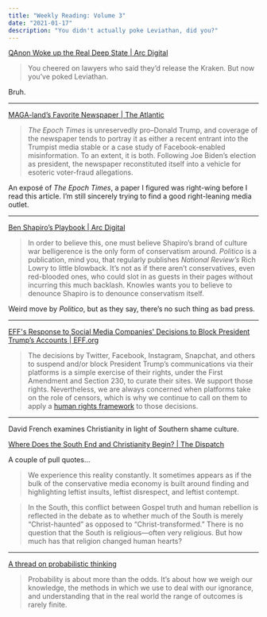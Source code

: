 ```yaml
---
title: "Weekly Reading: Volume 3"
date: "2021-01-17"
description: "You didn't actually poke Leviathan, did you?"
---
```


[QAnon Woke up the Real Deep State | Arc Digital](https://arcdigital.media/qanon-woke-up-the-real-deep-state-72bbfcb79488)

> You cheered on lawyers who said they’d release the Kraken. But now you’ve poked Leviathan.

Bruh.

- - -

[MAGA-land’s Favorite Newspaper | The Atlantic](https://www.theatlantic.com/politics/archive/2021/01/inside-the-epoch-times-a-mysterious-pro-trump-newspaper/617645/)

> *The Epoch Times* is unreservedly pro–Donald Trump, and coverage of the newspaper tends to portray it as either a recent entrant into the Trumpist media stable or a case study of Facebook-enabled misinformation. To an extent, it is both. Following Joe Biden’s election as president, the newspaper reconstituted itself into a vehicle for esoteric voter-fraud allegations.

An exposé of *The Epoch Times*, a paper I figured was right-wing before I read this article. I’m still sincerely trying to find a good right-leaning media outlet.

- - -

[Ben Shapiro’s Playbook | Arc Digital](https://arcdigital.media/ben-shapiros-playbook-6f76470b8bdc)

> In order to believe this, one must believe Shapiro’s brand of culture war belligerence is the only form of conservatism around. *Politico* is a publication, mind you, that regularly publishes *National Review’s* Rich Lowry to little blowback. It’s not as if there aren’t conservatives, even red-blooded ones, who could slot in as guests in their pages without incurring this much backlash. Knowles wants you to believe to denounce Shapiro is to denounce conservatism itself.

Weird move by *Politico*, but as they say, there’s no such thing as bad press.

- - -

[EFF's Response to Social Media Companies' Decisions to Block President Trump’s Accounts | EFF.org](https://www.eff.org/deeplinks/2021/01/eff-response-social-media-companies-decision-block-president-trumps-accounts)

> The decisions by Twitter, Facebook, Instagram, Snapchat, and others to suspend and/or block President Trump’s communications via their platforms is a simple exercise of their rights, under the First Amendment and Section 230, to curate their sites. We support those rights. Nevertheless, we are always concerned when platforms take on the role of censors, which is why we continue to call on them to apply a [human rights framework](https://www.eff.org/deeplinks/2018/11/eff-court-remedy-bad-content-moderation-isnt-give-government-more-power-control) to those decisions.

- - -

David French examines Christianity in light of Southern shame culture.

[Where Does the South End and Christianity Begin? | The Dispatch](https://frenchpress.thedispatch.com/p/where-does-the-south-end-and-christianity)

A couple of pull quotes...

> We experience this reality constantly. It sometimes appears as if the bulk of the conservative media economy is built around finding and highlighting leftist insults, leftist disrespect, and leftist contempt.

> In the South, this conflict between Gospel truth and human rebellion is reflected in the debate as to whether much of the South is merely “Christ-haunted” as opposed to “Christ-transformed.” There is no question that the South is religious—often very religious. But how much has that religion changed human hearts?

- - -

[A thread on probabilistic thinking](https://threadreaderapp.com/thread/1332340450372575234.html)

> Probability is about more than the odds. It’s about how we weigh our knowledge, the methods in which we use to deal with our ignorance, and understanding that in the real world the range of outcomes is rarely finite.
